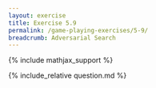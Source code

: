 ```yaml
---
layout: exercise
title: Exercise 5.9
permalink: /game-playing-exercises/5-9/
breadcrumb: Adversarial Search
---
```


{% include mathjax_support %}

<div><i class="arrow-up loader" data-chapter="game-playing-exercises" data-exercise="ex_9" data-rating="0"></i></div>
{% include_relative question.md %}
